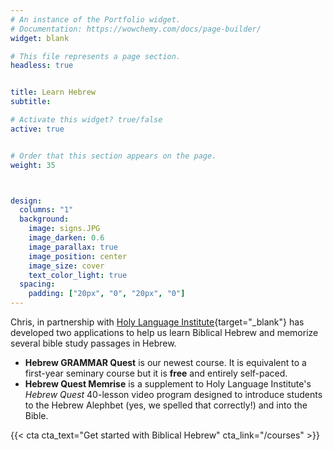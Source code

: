 ```yaml
---
# An instance of the Portfolio widget.
# Documentation: https://wowchemy.com/docs/page-builder/
widget: blank

# This file represents a page section.
headless: true


title: Learn Hebrew
subtitle:

# Activate this widget? true/false
active: true


# Order that this section appears on the page.
weight: 35



design:
  columns: "1"
  background:
    image: signs.JPG
    image_darken: 0.6
    image_parallax: true
    image_position: center
    image_size: cover
    text_color_light: true
  spacing:
    padding: ["20px", "0", "20px", "0"]
---
```


Chris, in partnership with [Holy Language Institute](holylanguage.com){target="_blank"} has developed two applications to help us learn Biblical Hebrew and memorize several bible study passages in Hebrew.

* **Hebrew GRAMMAR Quest** is our newest course.  It is equivalent to a first-year seminary course but it is **free** and entirely self-paced.
* **Hebrew Quest Memrise** is a supplement to Holy Language Institute's _Hebrew Quest_ 40-lesson video program designed to introduce students to the Hebrew Alephbet (yes, we spelled that correctly!) and into the Bible.

{{< cta cta_text="Get started with Biblical Hebrew" cta_link="/courses" >}}